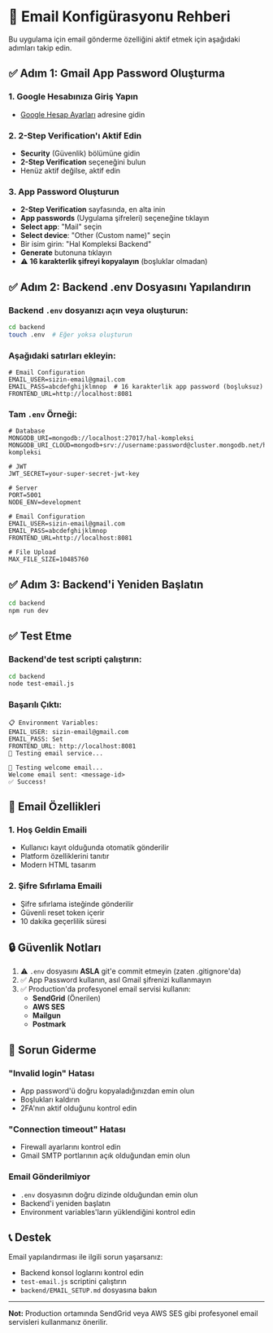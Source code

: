 # 📧 Email Konfigürasyonu Rehberi

Bu uygulama için email gönderme özelliğini aktif etmek için aşağıdaki adımları takip edin.

## ✅ Adım 1: Gmail App Password Oluşturma

### 1. Google Hesabınıza Giriş Yapın
- [Google Hesap Ayarları](https://myaccount.google.com/) adresine gidin

### 2. 2-Step Verification'ı Aktif Edin
- **Security** (Güvenlik) bölümüne gidin
- **2-Step Verification** seçeneğini bulun
- Henüz aktif değilse, aktif edin

### 3. App Password Oluşturun
- **2-Step Verification** sayfasında, en alta inin
- **App passwords** (Uygulama şifreleri) seçeneğine tıklayın
- **Select app**: "Mail" seçin
- **Select device**: "Other (Custom name)" seçin
- Bir isim girin: "Hal Kompleksi Backend"
- **Generate** butonuna tıklayın
- ⚠️ **16 karakterlik şifreyi kopyalayın** (boşluklar olmadan)

## ✅ Adım 2: Backend .env Dosyasını Yapılandırın

### Backend `.env` dosyanızı açın veya oluşturun:

```bash
cd backend
touch .env  # Eğer yoksa oluşturun
```

### Aşağıdaki satırları ekleyin:

```env
# Email Configuration
EMAIL_USER=sizin-email@gmail.com
EMAIL_PASS=abcdefghijklmnop  # 16 karakterlik app password (boşluksuz)
FRONTEND_URL=http://localhost:8081
```

### Tam `.env` Örneği:

```env
# Database
MONGODB_URI=mongodb://localhost:27017/hal-kompleksi
MONGODB_URI_CLOUD=mongodb+srv://username:password@cluster.mongodb.net/hal-kompleksi

# JWT
JWT_SECRET=your-super-secret-jwt-key

# Server
PORT=5001
NODE_ENV=development

# Email Configuration
EMAIL_USER=sizin-email@gmail.com
EMAIL_PASS=abcdefghijklmnop
FRONTEND_URL=http://localhost:8081

# File Upload
MAX_FILE_SIZE=10485760
```

## ✅ Adım 3: Backend'i Yeniden Başlatın

```bash
cd backend
npm run dev
```

## ✅ Test Etme

### Backend'de test scripti çalıştırın:

```bash
cd backend
node test-email.js
```

### Başarılı Çıktı:
```
📋 Environment Variables:
EMAIL_USER: sizin-email@gmail.com
EMAIL_PASS: Set
FRONTEND_URL: http://localhost:8081
🧪 Testing email service...

📧 Testing welcome email...
Welcome email sent: <message-id>
✅ Success!
```

## 📌 Email Özellikleri

### 1. **Hoş Geldin Emaili**
- Kullanıcı kayıt olduğunda otomatik gönderilir
- Platform özelliklerini tanıtır
- Modern HTML tasarım

### 2. **Şifre Sıfırlama Emaili**
- Şifre sıfırlama isteğinde gönderilir
- Güvenli reset token içerir
- 10 dakika geçerlilik süresi

## 🔒 Güvenlik Notları

1. ⚠️ `.env` dosyasını **ASLA** git'e commit etmeyin (zaten .gitignore'da)
2. ✅ App Password kullanın, asıl Gmail şifrenizi kullanmayın
3. ✅ Production'da profesyonel email servisi kullanın:
   - **SendGrid** (Önerilen)
   - **AWS SES**
   - **Mailgun**
   - **Postmark**

## 🚨 Sorun Giderme

### "Invalid login" Hatası
- App password'ü doğru kopyaladığınızdan emin olun
- Boşlukları kaldırın
- 2FA'nın aktif olduğunu kontrol edin

### "Connection timeout" Hatası
- Firewall ayarlarını kontrol edin
- Gmail SMTP portlarının açık olduğundan emin olun

### Email Gönderilmiyor
- `.env` dosyasının doğru dizinde olduğundan emin olun
- Backend'i yeniden başlatın
- Environment variables'ların yüklendiğini kontrol edin

## 📞 Destek

Email yapılandırması ile ilgili sorun yaşarsanız:
- Backend konsol loglarını kontrol edin
- `test-email.js` scriptini çalıştırın
- `backend/EMAIL_SETUP.md` dosyasına bakın

---

**Not:** Production ortamında SendGrid veya AWS SES gibi profesyonel email servisleri kullanmanız önerilir.

